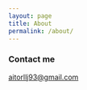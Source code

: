 ```yaml
---
layout: page
title: About
permalink: /about/
---
```


### Contact me

[aitorllj93@gmail.com](aitorllj93@gmail.com)